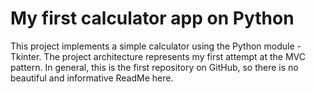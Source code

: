 <h1> My first calculator app on Python </h1>
This project implements a simple calculator using the Python module - Tkinter. The project architecture represents my first attempt at the MVC pattern. In general, this is the first repository on GitHub, so there is no beautiful and informative ReadMe here.